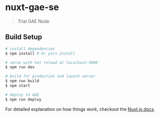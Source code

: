 # nuxt-gae-se

> Trial GAE Node

## Build Setup

``` bash
# install dependencies
$ npm install # Or yarn install

# serve with hot reload at localhost:3000
$ npm run dev

# build for production and launch server
$ npm run build
$ npm start

# deploy to GAE
$ npm run deploy
```

For detailed explanation on how things work, checkout the [Nuxt.js docs](https://github.com/nuxt/nuxt.js).

